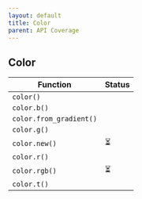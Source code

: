 ```yaml
---
layout: default
title: Color
parent: API Coverage
---
```


## Color

| Function                | Status |
| ----------------------- | ------ |
| `color()`               |        |
| `color.b()`             |        |
| `color.from_gradient()` |        |
| `color.g()`             |        |
| `color.new()`           | ⏳     |
| `color.r()`             |        |
| `color.rgb()`           | ⏳     |
| `color.t()`             |        |
